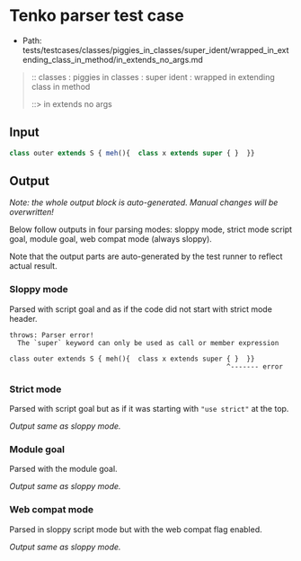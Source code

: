 # Tenko parser test case

- Path: tests/testcases/classes/piggies_in_classes/super_ident/wrapped_in_extending_class_in_method/in_extends_no_args.md

> :: classes : piggies in classes : super ident : wrapped in extending class in method
>
> ::> in extends no args

## Input

`````js
class outer extends S { meh(){  class x extends super { }  }}
`````

## Output

_Note: the whole output block is auto-generated. Manual changes will be overwritten!_

Below follow outputs in four parsing modes: sloppy mode, strict mode script goal, module goal, web compat mode (always sloppy).

Note that the output parts are auto-generated by the test runner to reflect actual result.

### Sloppy mode

Parsed with script goal and as if the code did not start with strict mode header.

`````
throws: Parser error!
  The `super` keyword can only be used as call or member expression

class outer extends S { meh(){  class x extends super { }  }}
                                                      ^------- error
`````

### Strict mode

Parsed with script goal but as if it was starting with `"use strict"` at the top.

_Output same as sloppy mode._

### Module goal

Parsed with the module goal.

_Output same as sloppy mode._

### Web compat mode

Parsed in sloppy script mode but with the web compat flag enabled.

_Output same as sloppy mode._
